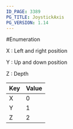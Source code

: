 ```yaml
---
ID_PAGE: 3389
PG_TITLE: JoystickAxis
PG_VERSION: 1.14
---
```

#Enumeration

X : Left and right position

Y : Up and down position

Z : Depth


Key | Value
---|---
X | 0
Y | 1
Z | 2

